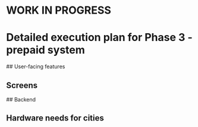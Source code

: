 # WORK IN PROGRESS

# Detailed execution plan for Phase 3 - prepaid system

## User-facing features

## Screens

## Backend

## Hardware needs for cities
